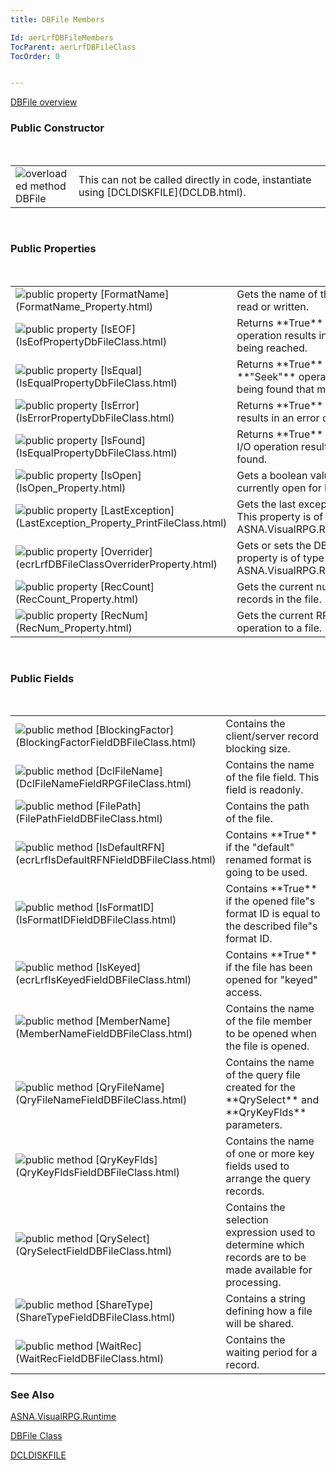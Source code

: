 ```yaml
---
title: DBFile Members

Id: aerLrfDBFileMembers
TocParent: aerLrfDBFileClass
TocOrder: 0


---
```


[DBFile overview](ecrLrfDBFileClass.html) 

### Public Constructor
<br />

<table class="dtTABLE" id="Table3" cellspacing="0">
                <tr>
                    <td colspan="1" rowspan="1" width="20%">
                        <img alt="overloaded method" src="../Images/Methods.bmp" border="0" /> DBFile
                    </td>
                    <td colspan="1" rowspan="1" width="79.99%">
                        This can not be called directly in code, instantiate using [DCLDISKFILE](DCLDB.html).
                    </td>
                </tr>
</table>

<br />

### Public Properties
<br />

<table class="dtTABLE" id="Table4" cellspacing="0">
                <colgroup span="1">
                    <col span="1" valign="top" width="20%" />
                    <col span="1" width="79.99%" />
                </colgroup>
                <tr>
                    <td colspan="1" rowspan="1" height="28">
                        <img alt="public property" src="../Images/property.bmp" border="0" /> [FormatName](FormatName_Property.html)
                    </td>
                    <td colspan="1" rowspan="1" height="28">Gets the name of the record format last read or written.</td>
                </tr>
                <tr>
                    <td colspan="1" rowspan="1">
                        <img alt="public property" src="../Images/property.bmp" border="0" /> [IsEOF](IsEofPropertyDbFileClass.html)
                    </td>
                    <td colspan="1" rowspan="1">
                        Returns **True**  when a
                        file input operation results in **End-of-File** 
                        being reached. 
                    </td>
                </tr>
                <tr>
                    <td colspan="1" rowspan="1">
                        <img alt="public property" src="../Images/property.bmp" border="0" /> [IsEqual](IsEqualPropertyDbFileClass.html)
                    </td>
                    <td colspan="1" rowspan="1">
                        Returns **True**  when akeyed file **"Seek"**  operation results in
                        a record being found that matches the seek Key. 
                    </td>
                </tr>
                <tr>
                    <td colspan="1" rowspan="1">
                        <img alt="public property" src="../Images/property.bmp" border="0" /> [IsError](IsErrorPropertyDbFileClass.html)
                    </td>
                    <td colspan="1" rowspan="1">Returns **True**  when an I/O operation results in an error condition.</td>
                </tr>
                <tr>
                    <td colspan="1" rowspan="1" height="30">
                        <img alt="public property" src="../Images/property.bmp" border="0" /> [IsFound](IsEqualPropertyDbFileClass.html)
                    </td>
                    <td colspan="1" rowspan="1" height="30">
                        Returns **True**  when akeyed file record I/O operation results in
                        a record being found.
                    </td>
                </tr>
                <tr>
                    <td colspan="1" rowspan="1">
                        <img alt="public property" src="../Images/property.bmp" border="0" /> [IsOpen](IsOpen_Property.html)
                    </td>
                    <td colspan="1" rowspan="1">Gets a boolean value indicating if the file is currently open for I/O operations.</td>
                </tr>
                <tr>
                    <td colspan="1" rowspan="1">
                        <img alt="public property" src="../Images/property.bmp" border="0" /> [LastException](LastException_Property_PrintFileClass.html)
                    </td>
                    <td colspan="1" rowspan="1">
                        Gets the last exception thrown for this file. This property is of type 	ASNA.VisualRPG.Runtime.AvrException.
                    </td>
                </tr>
                <tr>
                    <td colspan="1" rowspan="1">
                        <img alt="public property" src="../Images/property.bmp" border="0" /> [Overrider](ecrLrfDBFileClassOverriderProperty.html)
                    </td>
                    <td colspan="1" rowspan="1">
                        Gets or sets the DB file overrider. This property is of type ASNA.VisualRPG.Runtime.IDBFileOverrider.
                    </td>
                </tr>
                <tr>
                    <td colspan="1" rowspan="1">
                        <img alt="public property" src="../Images/property.bmp" border="0" /> [RecCount](RecCount_Property.html)
                    </td>
                    <td colspan="1" rowspan="1">
                        Gets the current number of non-deleted records in the file.
                    </td>
                </tr>
                <tr>
                    <td colspan="1" rowspan="1">
                        <img alt="public property" src="../Images/property.bmp" border="0" /> [RecNum](RecNum_Property.html)
                    </td>
                    <td colspan="1" rowspan="1">
                        Gets the current RRN for the last input operation to
                        a file.
                    </td>
                </tr>
</table>

<br />

### Public Fields
<br />

<table class="dtTABLE" id="Table2" cellspacing="0">
                <colgroup span="1">
                    <col span="1" valign="top" width="20%" />
                    <col span="1" width="79.99%" />
                </colgroup>
                <tr>
                    <td colspan="1" rowspan="1">
                        <img alt="public method" src="../Images/fields.gif" border="0" /> [BlockingFactor](BlockingFactorFieldDBFileClass.html)
                    </td>
                    <td colspan="1" rowspan="1">
                        Contains the client/server record blocking size.
                    </td>
                </tr>
                <tr>
                    <td colspan="1" rowspan="1">
                        <img alt="public method" src="../Images/fields.gif" border="0" /> [DclFileName](DclFileNameFieldRPGFileClass.html)
                    </td>
                    <td colspan="1" rowspan="1">
                        Contains the name of the file field. This field is readonly.
                    </td>
                </tr>
                <tr>
                    <td colspan="1" rowspan="1">
                        <img alt="public method" src="../Images/fields.gif" border="0" /> [FilePath](FilePathFieldDBFileClass.html)
                    </td>
                    <td colspan="1" rowspan="1">
                        Contains the path of the file.
                    </td>
                </tr>
                <tr>
                    <td colspan="1" rowspan="1">
                        <img alt="public method" src="../Images/fields.gif" border="0" /> [IsDefaultRFN](ecrLrfIsDefaultRFNFieldDBFileClass.html)
                    </td>
                    <td colspan="1" rowspan="1">Contains **True**  if the "default" renamed format is going to be used.</td>
                </tr>
                <tr>
                    <td colspan="1" rowspan="1" height="23">
                        <img alt="public method" src="../Images/fields.gif" border="0" /> [IsFormatID](IsFormatIDFieldDBFileClass.html)
                    </td>
                    <td colspan="1" rowspan="1" height="23">Contains **True**  if the opened file"s format ID is equal to the described file"s format ID.</td>
                </tr>
                <tr>
                    <td colspan="1" rowspan="1">
                        <img alt="public method" src="../Images/fields.gif" border="0" /> [IsKeyed](ecrLrfIsKeyedFieldDBFileClass.html)
                    </td>
                    <td colspan="1" rowspan="1">Contains **True**  if the file has been opened for "keyed" access.</td>
                </tr>
                <tr>
                    <td colspan="1" rowspan="1">
                        <img alt="public method" src="../Images/fields.gif" border="0" /> [MemberName](MemberNameFieldDBFileClass.html)
                    </td>
                    <td colspan="1" rowspan="1">
                        Contains the name of the file member to be opened when the file is opened.
                    </td>
                </tr>
                <tr>
                    <td colspan="1" rowspan="1">
                        <img alt="public method" src="../Images/fields.gif" border="0" /> [QryFileName](QryFileNameFieldDBFileClass.html)
                    </td>
                    <td colspan="1" rowspan="1">
                        Contains the name of the query file created for the **QrySelect** 
                        and **QryKeyFlds**  parameters.
                    </td>
                </tr>
                <tr>
                    <td colspan="1" rowspan="1">
                        <img alt="public method" src="../Images/fields.gif" border="0" /> [QryKeyFlds](QryKeyFldsFieldDBFileClass.html)
                    </td>
                    <td colspan="1" rowspan="1">
                        Contains the name of one or more key fields used to arrange the query records.
                    </td>
                </tr>
                <tr>
                    <td colspan="1" rowspan="1">
                        <img alt="public method" src="../Images/fields.gif" border="0" /> [QrySelect](QrySelectFieldDBFileClass.html)
                    </td>
                    <td colspan="1" rowspan="1">
                        Contains the selection expression used to determine which records are to be made available for processing.
                    </td>
                </tr>
                <tr>
                    <td colspan="1" rowspan="1">
                        <img alt="public method" src="../Images/fields.gif" border="0" /> [ShareType](ShareTypeFieldDBFileClass.html)
                    </td>
                    <td colspan="1" rowspan="1">
                        Contains a string defining how a file will be shared.
                    </td>
                </tr>
                <tr>
                    <td colspan="1" rowspan="1">
                        <img alt="public method" src="../Images/fields.gif" border="0" /> [WaitRec](WaitRecFieldDBFileClass.html)
                    </td>
                    <td colspan="1" rowspan="1">
                        Contains the waiting period for a record. 
                    </td>
                </tr>
</table>

### See Also
[ASNA.VisualRPG.Runtime](ecrLrfRuntimeNamespace.html)

[DBFile Class](ecrLrfDBFileClass.html)

[DCLDISKFILE](DCLDISKFILE.html) 
